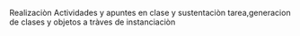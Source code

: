 Realizaciòn Actividades y apuntes en clase y sustentaciòn tarea,generacion de clases y objetos a tràves de instanciaciòn
